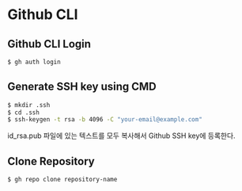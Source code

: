 # Github CLI

## Github CLI Login

```bash
$ gh auth login
```

## Generate SSH key using CMD

```bash
$ mkdir .ssh
$ cd .ssh
$ ssh-keygen -t rsa -b 4096 -C "your-email@example.com"
```

id_rsa.pub 파일에 있는 텍스트를 모두 복사해서 Github SSH key에 등록한다.

## Clone Repository

```bash
$ gh repo clone repository-name
```
